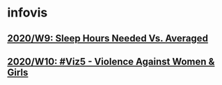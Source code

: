 # infovis
## [2020/W9: Sleep Hours Needed Vs. Averaged](https://user-images.githubusercontent.com/61702052/76170945-6c9c5f80-6165-11ea-81ce-70a9218df329.png)
## [2020/W10: #Viz5 - Violence Against Women & Girls](https://prod-useast-a.online.tableau.com/t/mzuck/views/Week10/Hoja2?:origin=card_share_link&:embed=n)
